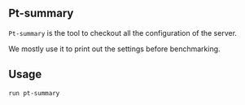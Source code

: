 ## Pt-summary

`Pt-summary` is the tool to checkout all the configuration of the server.

We mostly use it to print out the settings before benchmarking.

## Usage

```
run pt-summary
```